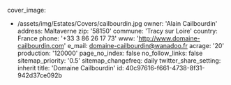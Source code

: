 cover_image:
  - /assets/img/Estates/Covers/cailbourdin.jpg
owner: 'Alain Cailbourdin'
address: Maltaverne
zip: '58150'
commune: 'Tracy sur Loire'
country: France
phone: '+33 3 86 26 17 73'
www: 'http://www.domaine-cailbourdin.com'
e_mail: domaine-cailbourdin@wanadoo.fr
acrage: '20'
production: '120000'
page_no_index: false
no_follow_links: false
sitemap_priority: '0.5'
sitemap_changefreq: daily
twitter_share_setting: inherit
title: 'Domaine Cailbourdin'
id: 40c97616-f661-4738-8f31-942d37ce092b
